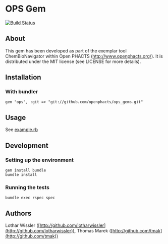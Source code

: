 OPS Gem
=======

[![Build Status](https://secure.travis-ci.org/openphacts/ops_gems.png)](http://travis-ci.org/openphacts/ops_gems)

About
-----

This gem has been developed as part of the exemplar tool ChemBioNavigator within Open PHACTS (http://www.openphacts.org/). It is distributed under the MIT license (see LICENSE for more details).


Installation
------------

### With bundler

    gem "ops", :git => "git://github.com/openphacts/ops_gems.git"

Usage
-----

See [example.rb](https://github.com/openphacts/ops_gems/blob/master/example.rb)

Development
-----------

### Setting up the environment

    gem install bundle
    bundle install

### Running the tests

    bundle exec rspec spec

Authors
-------

Lothar Wissler ([http://github.com/lotharwissler](http://github.com/lotharwissler)),
Thomas Marek ([http://github.com/tmak](http://github.com/tmak))
